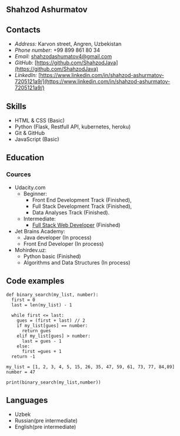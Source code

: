 ## Shahzod Ashurmatov

## Contacts
  - _Address:_ Karvon street, Angren, Uzbekistan
  - _Phone number:_ +99 899 861 80 34
  - _Email:_ [shahzodashumatov4@gmail.com](shahzodashumatov4@gmail.com)
  - _GitHub:_ [https://github.com/ShahzodJava](https://github.com/ShahzodJava)
  - _LinkedIn:_ [https://www.linkedin.com/in/shahzod-ashurmatov-7205121a9/](https://www.linkedin.com/in/shahzod-ashurmatov-7205121a9/)

## Skills
  - HTML & CSS (Basic)
  - Python (Flask, Restfull API, kubernetes, heroku)
  - Git & GitHub
  - JavaScript (Basic)
## Education
### Cources
  - Udacity.com
    - Beginner:
      - Front End Development Track (Finished),
      - Full Stack Development Track (Finished),
      - Data Analyses Track (Finished).
    - Intermediate:
      - [Full Stack Web Developer](https://graduation.udacity.com/confirm/G54PKPTM) (Finished)
  - Jet Brains Academy:
    - Java developer (In process)
    - Front End Developer (In process)
  - Mohirdev.uz:
    - Python basic (Finished)
    - Algorithms and Data Structures (In process)
## Code examples
```
def binary_search(my_list, number):
  first = 0
  last = len(my_list) - 1

  while first <= last:
    gues = (first + last) // 2
    if my_list[gues] == number:
      return gues
    elif my_list[gues] > number:
      last = gues - 1
    else:
      first =gues + 1
  return -1

my_list = [1, 2, 3, 4, 5, 15, 26, 35, 47, 59, 61, 73, 77, 84,89]
number = 47

print(binary_search(my_list,number))
```

## Languages

  - Uzbek
  - Russian(pre intermediate)
  - English(pre intermediate)